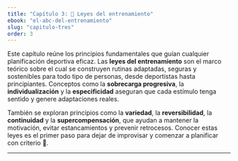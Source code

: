 ```yaml
---
title: "Capítulo 3: 📏 Leyes del entrenamiento"
ebook: "el-abc-del-entrenamiento"
slug: "capitulo-tres"
order: 3
---
```

Este capítulo reúne los principios fundamentales que guían cualquier planificación deportiva eficaz. Las **leyes del entrenamiento** son el marco teórico sobre el cual se construyen rutinas adaptadas, seguras y sostenibles para todo tipo de personas, desde deportistas hasta principiantes. Conceptos como la **sobrecarga progresiva**, la **individualización** y la **especificidad** aseguran que cada estímulo tenga sentido y genere adaptaciones reales. 

También se exploran principios como la **variedad**, la **reversibilidad**, la **continuidad** y la **supercompensación**, que ayudan a mantener la motivación, evitar estancamientos y prevenir retrocesos. Conocer estas leyes es el primer paso para dejar de improvisar y comenzar a planificar con criterio 🎯.

---